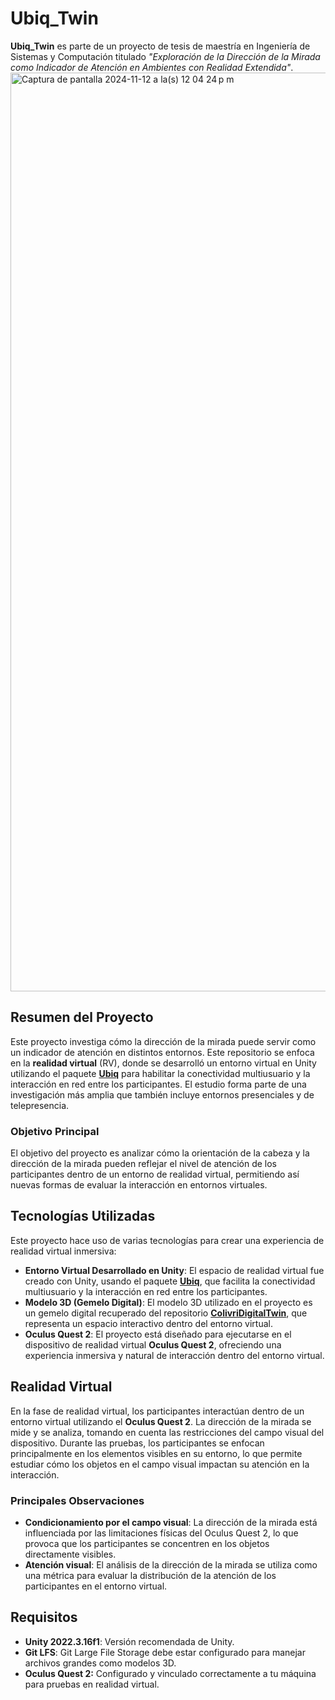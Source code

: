 # Ubiq_Twin

**Ubiq_Twin** es parte de un proyecto de tesis de maestría en Ingeniería de Sistemas y Computación titulado *"Exploración de la Dirección de la Mirada como Indicador de Atención en Ambientes con Realidad Extendida"*.
<img width="1470" alt="Captura de pantalla 2024-11-12 a la(s) 12 04 24 p m" src="https://github.com/user-attachments/assets/bc7f481b-d865-4f45-b6a1-ffc06d73063d" />

## Resumen del Proyecto

Este proyecto investiga cómo la dirección de la mirada puede servir como un indicador de atención en distintos entornos. Este repositorio se enfoca en la **realidad virtual** (RV), donde se desarrolló un entorno virtual en Unity utilizando el paquete **[Ubiq](https://github.com/UCL-VR/ubiq)** para habilitar la conectividad multiusuario y la interacción en red entre los participantes. El estudio forma parte de una investigación más amplia que también incluye entornos presenciales y de telepresencia. 

### Objetivo Principal

El objetivo del proyecto es analizar cómo la orientación de la cabeza y la dirección de la mirada pueden reflejar el nivel de atención de los participantes dentro de un entorno de realidad virtual, permitiendo así nuevas formas de evaluar la interacción en entornos virtuales.

## Tecnologías Utilizadas

Este proyecto hace uso de varias tecnologías para crear una experiencia de realidad virtual inmersiva:

- **Entorno Virtual Desarrollado en Unity**: El espacio de realidad virtual fue creado con Unity, usando el paquete **[Ubiq](https://github.com/UCL-VR/ubiq)**, que facilita la conectividad multiusuario y la interacción en red entre los participantes.
- **Modelo 3D (Gemelo Digital)**: El modelo 3D utilizado en el proyecto es un gemelo digital recuperado del repositorio **[ColivriDigitalTwin](https://github.com/imagine-uniandes/ColivriDigitalTwin)**, que representa un espacio interactivo dentro del entorno virtual.
- **Oculus Quest 2**: El proyecto está diseñado para ejecutarse en el dispositivo de realidad virtual **Oculus Quest 2**, ofreciendo una experiencia inmersiva y natural de interacción dentro del entorno virtual.

## Realidad Virtual

En la fase de realidad virtual, los participantes interactúan dentro de un entorno virtual utilizando el **Oculus Quest 2**. La dirección de la mirada se mide y se analiza, tomando en cuenta las restricciones del campo visual del dispositivo. Durante las pruebas, los participantes se enfocan principalmente en los elementos visibles en su entorno, lo que permite estudiar cómo los objetos en el campo visual impactan su atención en la interacción.

### Principales Observaciones
- **Condicionamiento por el campo visual**: La dirección de la mirada está influenciada por las limitaciones físicas del Oculus Quest 2, lo que provoca que los participantes se concentren en los objetos directamente visibles.
- **Atención visual**: El análisis de la dirección de la mirada se utiliza como una métrica para evaluar la distribución de la atención de los participantes en el entorno virtual.

## Requisitos
- **Unity 2022.3.16f1**: Versión recomendada de Unity.
- **Git LFS**: Git Large File Storage debe estar configurado para manejar archivos grandes como modelos 3D.
- **Oculus Quest 2:** Configurado y vinculado correctamente a tu máquina para pruebas en realidad virtual.
